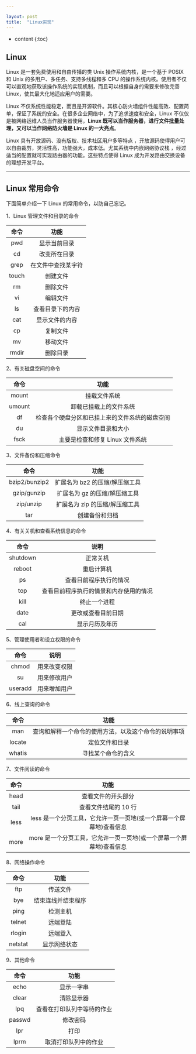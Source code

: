 ```yaml
---

layout: post
title:  "Linux实现"
---
```


* content
{:toc}

## Linux

Linux 是一套免费使用和自由传播的类 Unix 操作系统内核，是一个基于 POSIX 和 Unix 的多用户、多任务、支持多线程和多 CPU 的操作系统内核。使用者不仅可以直观地获取该操作系统的实现机制，而且可以根据自身的需要来修改完善 Linux，使其最大化地适应用户的需要。

Linux 不仅系统性能稳定，而且是开源软件。其核心防火墙组件性能高效、配置简单，保证了系统的安全。在很多企业网络中，为了追求速度和安全，Linux 不仅仅是被网络运维人员当作服务器使用，**Linux 既可以当作服务器，进行文件批量处理，又可以当作网络防火墙是 Linux 的一大亮点**。

Linux 具有开放源码、没有版权、技术社区用户多等特点 ，开放源码使得用户可以自由裁剪，灵活性高，功能强大，成本低。尤其系统中内嵌网络协议栈 ，经过适当的配置就可实现路由器的功能。这些特点使得 Linux 成为开发路由交换设备的理想开发平台。 

---

## Linux 常用命令

下面简单介绍一下 Linux 的常用命令，以防自己忘记。

1、Linux 管理文件和目录的命令

| 命令  |        功能        |
| :---: | :----------------: |
|  pwd  |    显示当前目录    |
|  cd   |    改变所在目录    |
| grep  | 在文件中查找某字符 |
| touch |      创建文件      |
|  rm   |      删除文件      |
|  vi   |      编辑文件      |
|  ls   |  查看目录下的内容  |
|  cat  |   显示文件的内容   |
|  cp   |      复制文件      |
|  mv   |      移动文件      |
| rmdir |      删除目录      |

2、有关磁盘空间的命令

|  命令  |                      功能                      |
| :----: | :--------------------------------------------: |
| mount  |                  挂载文件系统                  |
| umount |             卸载已挂载上的文件系统             |
|   df   | 检查各个硬盘分区和已挂上来的文件系统的磁盘空间 |
|   du   |               显示文件目录和大小               |
|  fsck  |        主要是检查和修复 Linux 文件系统         |

3、文件备份和压缩命令

|     命令      |              功能              |
| :-----------: | :----------------------------: |
| bzip2/bunzip2 | 扩展名为 bz2 的压缩/解压缩工具 |
|  gzip/gunzip  | 扩展名为 gz 的压缩/解压缩工具  |
|   zip/unzip   | 扩展名为 zip 的压缩/解压缩工具 |
|      tar      |         创建备份和归档         |

4、有关关机和查看系统信息的命令

|   命令   |                  说明                  |
| :------: | :------------------------------------: |
| shutdown |                正常关机                |
|  reboot  |               重启计算机               |
|    ps    |         查看目前程序执行的情况         |
|   top    | 查看目前程序执行的情景和内存使用的情况 |
|   kill   |              终止一个进程              |
|   date   |           更改或查看目前日期           |
|   cal    |             显示月历及年历             |

5、管理使用者和设立权限的命令

|  命令   |     说明     |
| :-----: | :----------: |
|  chmod  | 用来改变权限 |
|   su    | 用来修改用户 |
| useradd | 用来增加用户 |

6、线上查询的命令

|  命令  |                         功能                         |
| :----: | :--------------------------------------------------: |
|  man   | 查询和解释一个命令的使用方法，以及这个命令的说明事项 |
| locate |                    定位文件和目录                    |
| whatis |                  寻找某个命令的含义                  |

7、文件阅读的命令

| 命令 |                             功能                             |
| :--: | :----------------------------------------------------------: |
| head |                      查看文件的开头部分                      |
| tail |                     查看文件结尾的 10 行                     |
| less | less 是一个分页工具，它允许一页一页地(或一个屏幕一个屏幕地)查看信息 |
| more | more 是一个分页工具，它允许一页一页地(或一个屏幕一个屏幕地)查看信息 |

8、网络操作命令

|  命令   |        功能        |
| :-----: | :----------------: |
|   ftp   |      传送文件      |
|   bye   | 结束连线并结束程序 |
|  ping   |      检测主机      |
| telnet  |      远端登陆      |
| rlogin  |      远端登入      |
| netstat |    显示网络状态    |

9、其他命令

|  命令  |            功能            |
| :----: | :------------------------: |
|  echo  |         显示一字串         |
| clear  |         清除显示器         |
|  lpq   | 查看在打印队列中等待的作业 |
| passwd |          修改密码          |
|  lpr   |            打印            |
|  lprm  |    取消打印队列中的作业    |